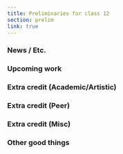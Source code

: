 ```yaml
---
title: Preliminaries for class 12
section: prelim
link: true
---
```

### News / Etc.

### Upcoming work

### Extra credit (Academic/Artistic)

### Extra credit (Peer)

### Extra credit (Misc)

### Other good things


